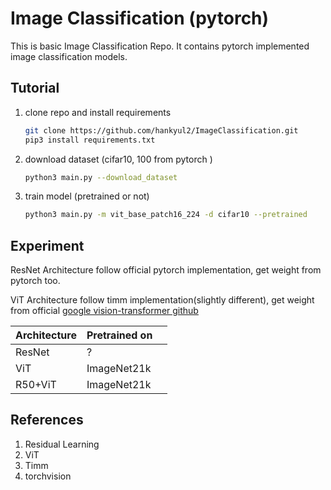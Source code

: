 # Image Classification (pytorch)
This is basic Image Classification Repo. It contains pytorch implemented image classification models.



## Tutorial

1. clone repo and install requirements

   ```bash
   git clone https://github.com/hankyul2/ImageClassification.git
   pip3 install requirements.txt
   ```

   

2. download dataset (cifar10, 100 from pytorch )

   ```bash
   python3 main.py --download_dataset
   ```

   

3. train model (pretrained or not)

   ```bash
   python3 main.py -m vit_base_patch16_224 -d cifar10 --pretrained
   ```

   



## Experiment

ResNet Architecture follow official pytorch implementation, get weight from pytorch too.

ViT Architecture follow timm implementation(slightly different), get weight from official [google vision-transformer github](https://github.com/google-research/vision_transformer) 

| Architecture | Pretrained on |      |
| ------------ | ------------- | ---- |
| ResNet       | ?             |      |
| ViT          | ImageNet21k   |      |
| R50+ViT      | ImageNet21k   |      |



## References

1. Residual Learning
2. ViT
3. Timm
4. torchvision